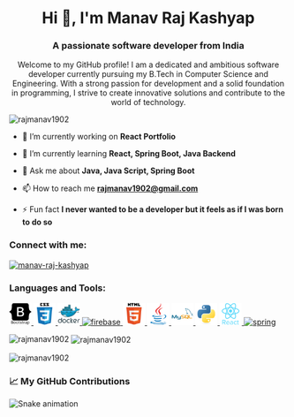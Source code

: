 <h1 align="center">Hi 👋, I'm Manav Raj Kashyap</h1>
<h3 align="center">A passionate software developer from India</h3>
<p align="center">Welcome to my GitHub profile! I am a dedicated and ambitious software developer currently pursuing my B.Tech in Computer Science and Engineering. With a strong passion for development and a solid foundation in programming, I strive to create innovative solutions and contribute to the world of technology.</p>
<p align="left"> <img src="https://komarev.com/ghpvc/?username=rajmanav1902&label=Profile%20views&color=0e75b6&style=flat" alt="rajmanav1902" /> </p>

- 🔭 I’m currently working on **React Portfolio**

- 🌱 I’m currently learning **React, Spring Boot, Java Backend**

- 💬 Ask me about **Java, Java Script, Spring Boot**

- 📫 How to reach me **rajmanav1902@gmail.com**

- ⚡ Fun fact **I never wanted to be a developer but it feels as if I was born to do so**

<h3 align="left">Connect with me:</h3>
<p align="left">
<a href="https://linkedin.com/in/manav-raj-kashyap" target="blank"><img align="center" src="https://raw.githubusercontent.com/rahuldkjain/github-profile-readme-generator/master/src/images/icons/Social/linked-in-alt.svg" alt="manav-raj-kashyap" height="30" width="40" /></a>
</p>

<h3 align="left">Languages and Tools:</h3>
<p align="left"> <a href="https://getbootstrap.com" target="_blank" rel="noreferrer"> <img src="https://raw.githubusercontent.com/devicons/devicon/master/icons/bootstrap/bootstrap-plain-wordmark.svg" alt="bootstrap" width="40" height="40"/> </a> <a href="https://www.w3schools.com/css/" target="_blank" rel="noreferrer"> <img src="https://raw.githubusercontent.com/devicons/devicon/master/icons/css3/css3-original-wordmark.svg" alt="css3" width="40" height="40"/> </a> <a href="https://www.docker.com/" target="_blank" rel="noreferrer"> <img src="https://raw.githubusercontent.com/devicons/devicon/master/icons/docker/docker-original-wordmark.svg" alt="docker" width="40" height="40"/> </a> <a href="https://firebase.google.com/" target="_blank" rel="noreferrer"> <img src="https://www.vectorlogo.zone/logos/firebase/firebase-icon.svg" alt="firebase" width="40" height="40"/> </a> <a href="https://www.w3.org/html/" target="_blank" rel="noreferrer"> <img src="https://raw.githubusercontent.com/devicons/devicon/master/icons/html5/html5-original-wordmark.svg" alt="html5" width="40" height="40"/> </a> <a href="https://www.java.com" target="_blank" rel="noreferrer"> <img src="https://raw.githubusercontent.com/devicons/devicon/master/icons/java/java-original.svg" alt="java" width="40" height="40"/> </a> <a href="https://www.mysql.com/" target="_blank" rel="noreferrer"> <img src="https://raw.githubusercontent.com/devicons/devicon/master/icons/mysql/mysql-original-wordmark.svg" alt="mysql" width="40" height="40"/> </a> <a href="https://www.python.org" target="_blank" rel="noreferrer"> <img src="https://raw.githubusercontent.com/devicons/devicon/master/icons/python/python-original.svg" alt="python" width="40" height="40"/> </a> <a href="https://reactjs.org/" target="_blank" rel="noreferrer"> <img src="https://raw.githubusercontent.com/devicons/devicon/master/icons/react/react-original-wordmark.svg" alt="react" width="40" height="40"/> </a> <a href="https://spring.io/" target="_blank" rel="noreferrer"> <img src="https://www.vectorlogo.zone/logos/springio/springio-icon.svg" alt="spring" width="40" height="40"/> </a> </p>

<p><img align="left" src="https://github-readme-stats.vercel.app/api/top-langs?username=rajmanav1902&show_icons=true&locale=en&layout=compact" alt="rajmanav1902" /></p>

<p>&nbsp;<img align="center" src="https://github-readme-stats.vercel.app/api?username=rajmanav1902&show_icons=true&locale=en" alt="rajmanav1902" /></p>

<p><img align="center" src="https://github-readme-streak-stats.herokuapp.com/?user=rajmanav1902&" alt="rajmanav1902" /></p>

### 📈 My GitHub Contributions
![Snake animation](https://github.com/rajmanav1902/jaiswaladi246/blob/output/github-contribution-grid-snake.svg)
